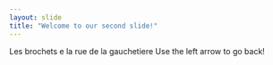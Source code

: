 ```yaml
---
layout: slide
title: "Welcome to our second slide!"
---
```

Les brochets e la rue de la gauchetiere
Use the left arrow to go back!
